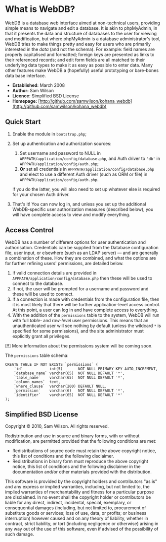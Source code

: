 # What is WebDB?

WebDB is a database web interface aimed at non-technical users, providing simple
means to navigate and edit a database.  It is akin to phpMyAdmin, in that it
presents the data and structure of databases to the user for viewing and
modification, but where phpMyAdmin is a database administrator's tool, WebDB
tries to make things pretty and easy for users who are primarily interested in
the *data* (and not the schema).  For example: field names are properly
capitalised and formatted; foreign keys are presented as links to their referenced
records; and edit form fields are all matched to their underlying data types to
make it as easy as possible to enter data.  Many other features make WebDB a
(hopefully) useful prototyping or bare-bones data base interface.

* **Established:** March 2008
* **Author:** Sam Wilson
* **Licence:** Simplified BSD License
* **Homepage:** [http://github.com/samwilson/kohana_webdb](http://github.com/samwilson/kohana_webdb)

## Quick Start

1. Enable the module in `bootstrap.php`;
2. Set up authentication and authorization sources:
   1. Set username and password to NULL in `APPPATH/application/config/database.php`,
      and Auth driver to `'db'` in `APPPATH/application/config/auth.php`;
   2. **Or** set all credentials in `APPPATH/application/config/database.php`
      and elect to use a different Auth driver (such as ORM or file) in
      `APPPATH/application/config/auth.php`.

   If you do the latter, you will also need to set up whatever else is required
   for your chosen Auth driver.
3. That's it!  You can now log in, and unless you set up the additional
   WebDB-specific user authorization measures (described below), you will have
   complete access to view and modify everything.

## Access Control

WebDB has a number of different options for user authentication and
authorisation.  Credentials can be supplied from the Database configuration
file, user input, or elsewhere (such as an LDAP server) — and are generally a
combination of these.  How they are combined, and what the options are for
further refining users' permissions, are detailed below.

1. If valid connection details are provided in
   `APPPATH/application/config/database.php` then these will be used to connect
   to the database.
2. If not, the user will be prompted for a username and password and these will
   be used to connect.
3. If a connection is made with credentials from the configuration file, then it
   is most likely that there will be further application-level access control.
   At this point, a user can log in and have complete access to everything.
4. With the addition of the `permissions` table to the system, WebDB
   will run with full *table-* and *row-level* user permissions.  This means
   that an unauthenticated user will see nothing by default (unless the wildcard
  `*` is specified for some permissions), and the site administrator must
   explicitly grant all privileges.

[!!] More information about the permissions system will be coming soon.

The `permissions` table schema:

    CREATE TABLE IF NOT EXISTS `permissions` (
        `id`            int(5)       NOT NULL PRIMARY KEY AUTO_INCREMENT,
        `database_name` varchar(65)  NOT NULL DEFAULT '*',
        `table_name`    varchar(65)  NOT NULL DEFAULT '*',
        `column_names`  text,
        `where_clause`  varchar(200) DEFAULT NULL,
        `permission`    varchar(6)   NOT NULL DEFAULT '*',
        `identifier`    varchar(65)  NOT NULL DEFAULT '*'
    );

## Simplified BSD License

Copyright &copy; 2010, Sam Wilson.  All rights reserved.

Redistribution and use in source and binary forms, with or without modification,
are permitted provided that the following conditions are met:

* Redistributions of source code must retain the above copyright notice, this
  list of conditions and the following disclaimer.
* Redistributions in binary form must reproduce the above copyright notice, this
  list of conditions and the following disclaimer in the documentation and/or
  other materials provided with the distribution.

This software is provided by the copyright holders and contributors "as is" and
any express or implied warranties, including, but not limited to, the implied
warranties of merchantability and fitness for a particular purpose are
disclaimed. In no event shall the copyright holder or contributors be liable for
any direct, indirect, incidental, special, exemplary, or consequential damages
(including, but not limited to, procurement of substitute goods or services;
loss of use, data, or profits; or business interruption) however caused and on
any theory of liability, whether in contract, strict liability, or tort
(including negligence or otherwise) arising in any way out of the use of this
software, even if advised of the possibility of such damage.